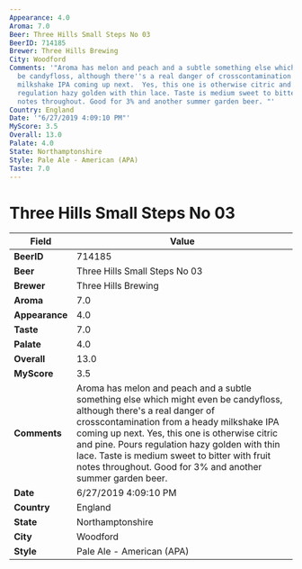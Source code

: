 ```yaml
---
Appearance: 4.0
Aroma: 7.0
Beer: Three Hills Small Steps No 03
BeerID: 714185
Brewer: Three Hills Brewing
City: Woodford
Comments: '"Aroma has melon and peach and a subtle something else which might even
  be candyfloss, although there''s a real danger of crosscontamination from a heady
  milkshake IPA coming up next.  Yes, this one is otherwise citric and pine. Pours
  regulation hazy golden with thin lace. Taste is medium sweet to bitter with fruit
  notes throughout. Good for 3% and another summer garden beer. "'
Country: England
Date: '"6/27/2019 4:09:10 PM"'
MyScore: 3.5
Overall: 13.0
Palate: 4.0
State: Northamptonshire
Style: Pale Ale - American (APA)
Taste: 7.0
---
```


# Three Hills Small Steps No 03

| Field         | Value |
|---------------|-------|
| **BeerID** | 714185 |
| **Beer** | Three Hills Small Steps No 03 |
| **Brewer** | Three Hills Brewing |
| **Aroma** | 7.0 |
| **Appearance** | 4.0 |
| **Taste** | 7.0 |
| **Palate** | 4.0 |
| **Overall** | 13.0 |
| **MyScore** | 3.5 |
| **Comments** | Aroma has melon and peach and a subtle something else which might even be candyfloss, although there's a real danger of crosscontamination from a heady milkshake IPA coming up next.  Yes, this one is otherwise citric and pine. Pours regulation hazy golden with thin lace. Taste is medium sweet to bitter with fruit notes throughout. Good for 3% and another summer garden beer.  |
| **Date** | 6/27/2019 4:09:10 PM |
| **Country** | England |
| **State** | Northamptonshire |
| **City** | Woodford |
| **Style** | Pale Ale - American (APA) |
